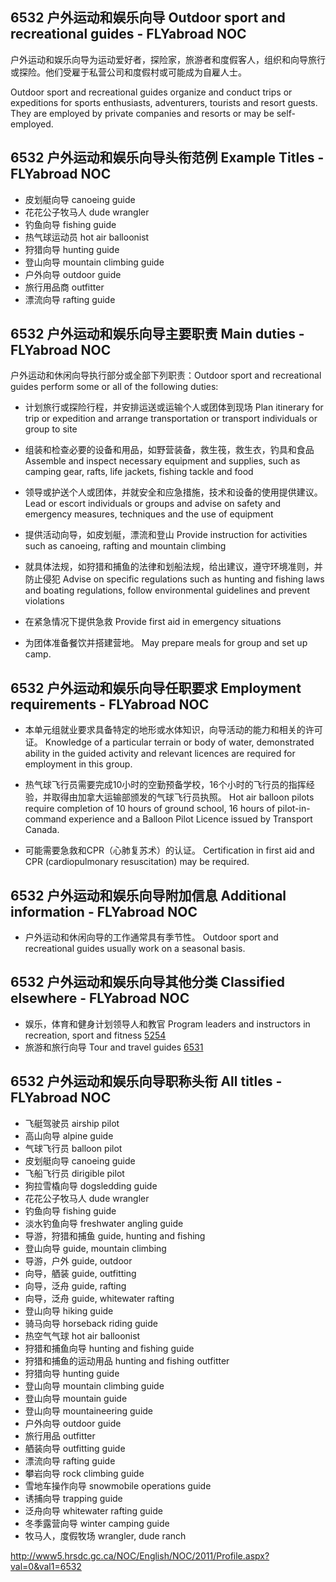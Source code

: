 ## 6532 户外运动和娱乐向导 Outdoor sport and recreational guides - FLYabroad NOC

户外运动和娱乐向导为运动爱好者，探险家，旅游者和度假客人，组织和向导旅行或探险。他们受雇于私营公司和度假村或可能成为自雇人士。

Outdoor sport and recreational guides organize and conduct trips or expeditions for sports enthusiasts, adventurers, tourists and resort guests. They are employed by private companies and resorts or may be self-employed.

## 6532 户外运动和娱乐向导头衔范例 Example Titles - FLYabroad NOC

* 皮划艇向导 canoeing guide
* 花花公子牧马人 dude wrangler
* 钓鱼向导 fishing guide
* 热气球运动员 hot air balloonist
* 狩猎向导 hunting guide
* 登山向导 mountain climbing guide
* 户外向导 outdoor guide
* 旅行用品商 outfitter
* 漂流向导 rafting guide

## 6532 户外运动和娱乐向导主要职责 Main duties - FLYabroad NOC

户外运动和休闲向导执行部分或全部下列职责：Outdoor sport and recreational guides perform some or all of the following duties:

* 计划旅行或探险行程，并安排运送或运输个人或团体到现场
Plan itinerary for trip or expedition and arrange transportation or transport individuals or group to site

* 组装和检查必要的设备和用品，如野营装备，救生筏，救生衣，钓具和食品
Assemble and inspect necessary equipment and supplies, such as camping gear, rafts, life jackets, fishing tackle and food

* 领导或护送个人或团体，并就安全和应急措施，技术和设备的使用提供建议。
Lead or escort individuals or groups and advise on safety and emergency measures, techniques and the use of equipment

* 提供活动向导，如皮划艇，漂流和登山
Provide instruction for activities such as canoeing, rafting and mountain climbing

* 就具体法规，如狩猎和捕鱼的法律和划船法规，给出建议，遵守环境准则，并防止侵犯
Advise on specific regulations such as hunting and fishing laws and boating regulations, follow environmental guidelines and prevent violations

* 在紧急情况下提供急救
Provide first aid in emergency situations

* 为团体准备餐饮并搭建营地。
May prepare meals for group and set up camp.

## 6532 户外运动和娱乐向导任职要求 Employment requirements - FLYabroad NOC

* 本单元组就业要求具备特定的地形或水体知识，向导活动的能力和相关的许可证。
Knowledge of a particular terrain or body of water, demonstrated ability in the guided activity and relevant licences are required for employment in this group.

* 热气球飞行员需要完成10小时的空勤预备学校，16个小时的飞行员的指挥经验，并取得由加拿大运输部颁发的气球飞行员执照。
Hot air balloon pilots require completion of 10 hours of ground school, 16 hours of pilot-in-command experience and a Balloon Pilot Licence issued by Transport Canada.

* 可能需要急救和CPR（心肺复苏术）的认证。
Certification in first aid and CPR (cardiopulmonary resuscitation) may be required.

## 6532 户外运动和娱乐向导附加信息 Additional information - FLYabroad NOC

* 户外运动和休闲向导的工作通常具有季节性。
Outdoor sport and recreational guides usually work on a seasonal basis.

## 6532 户外运动和娱乐向导其他分类 Classified elsewhere - FLYabroad NOC

* 娱乐，体育和健身计划领导人和教官 Program leaders and instructors in recreation, sport and fitness [5254](5254)
* 旅游和旅行向导 Tour and travel guides [6531](6531)

## 6532 户外运动和娱乐向导职称头衔 All titles - FLYabroad NOC

* 飞艇驾驶员 airship pilot
* 高山向导 alpine guide
* 气球飞行员 balloon pilot
* 皮划艇向导 canoeing guide
* 飞船飞行员 dirigible pilot
* 狗拉雪橇向导 dogsledding guide
* 花花公子牧马人 dude wrangler
* 钓鱼向导 fishing guide
* 淡水钓鱼向导 freshwater angling guide
* 导游，狩猎和捕鱼 guide, hunting and fishing
* 登山向导 guide, mountain climbing
* 导游，户外 guide, outdoor
* 向导，舾装 guide, outfitting
* 向导，泛舟 guide, rafting
* 向导，泛舟 guide, whitewater rafting
* 登山向导 hiking guide
* 骑马向导 horseback riding guide
* 热空气气球 hot air balloonist
* 狩猎和捕鱼向导 hunting and fishing guide
* 狩猎和捕鱼的运动用品 hunting and fishing outfitter
* 狩猎向导 hunting guide
* 登山向导 mountain climbing guide
* 登山向导 mountain guide
* 登山向导 mountaineering guide
* 户外向导 outdoor guide
* 旅行用品 outfitter
* 舾装向导 outfitting guide
* 漂流向导 rafting guide
* 攀岩向导 rock climbing guide
* 雪地车操作向导 snowmobile operations guide
* 诱捕向导 trapping guide
* 泛舟向导 whitewater rafting guide
* 冬季露营向导 winter camping guide
* 牧马人，度假牧场 wrangler, dude ranch

http://www5.hrsdc.gc.ca/NOC/English/NOC/2011/Profile.aspx?val=0&val1=6532